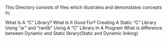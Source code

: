 This Directory consists of files which illustrates and demonstates concepts in;

What Is A “C” Library? What Is It Good For? Creating A Static “C” Library Using “ar” and “ranlib” Using A “C” Library In A Program What is difference between Dynamic and Static library(Static and Dynamic linking)
